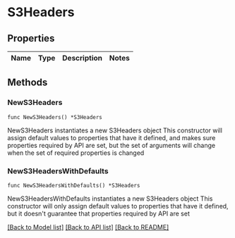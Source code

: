 # S3Headers

## Properties

Name | Type | Description | Notes
------------ | ------------- | ------------- | -------------

## Methods

### NewS3Headers

`func NewS3Headers() *S3Headers`

NewS3Headers instantiates a new S3Headers object
This constructor will assign default values to properties that have it defined,
and makes sure properties required by API are set, but the set of arguments
will change when the set of required properties is changed

### NewS3HeadersWithDefaults

`func NewS3HeadersWithDefaults() *S3Headers`

NewS3HeadersWithDefaults instantiates a new S3Headers object
This constructor will only assign default values to properties that have it defined,
but it doesn't guarantee that properties required by API are set


[[Back to Model list]](../README.md#documentation-for-models) [[Back to API list]](../README.md#documentation-for-api-endpoints) [[Back to README]](../README.md)



